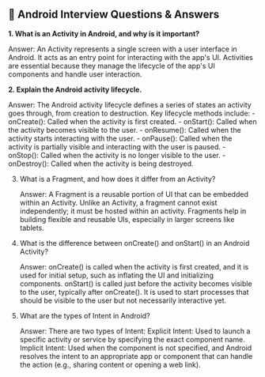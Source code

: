 ## 📘 Android Interview Questions & Answers

**1. What is an Activity in Android, and why is it important?**

Answer:
      An Activity represents a single screen with a user interface in Android. It acts as an entry point for interacting with the app's UI. Activities are essential because they manage the lifecycle of the app's UI components and handle user interaction.

**2. Explain the Android activity lifecycle.**

Answer:
     The Android activity lifecycle defines a series of states an activity goes through, from creation to destruction. Key lifecycle methods include:
     - onCreate(): Called when the activity is first created.
     - onStart(): Called when the activity becomes visible to the user.
     - onResume(): Called when the activity starts interacting with the user.
     - onPause(): Called when the activity is partially visible and interacting with the user is paused.
      - onStop(): Called when the activity is no longer visible to the user.
      - onDestroy(): Called when the activity is being destroyed.

3. What is a Fragment, and how does it differ from an Activity?

    Answer:
        A Fragment is a reusable portion of UI that can be embedded within an Activity. Unlike an Activity, a fragment cannot exist independently; it must be hosted within an activity. Fragments help in building flexible and reusable UIs, especially in larger screens like tablets.

4. What is the difference between onCreate() and onStart() in an Android Activity?

    Answer:
        onCreate() is called when the activity is first created, and it is used for initial setup, such as inflating the UI and initializing components.
        onStart() is called just before the activity becomes visible to the user, typically after onCreate(). It is used to start processes that should be visible to the user but not necessarily interactive yet.

5. What are the types of Intent in Android?

    Answer:
        There are two types of Intent:
            Explicit Intent: Used to launch a specific activity or service by specifying the exact component name.
            Implicit Intent: Used when the component is not specified, and Android resolves the intent to an appropriate app or component that can handle the action (e.g., sharing content or opening a web link).
